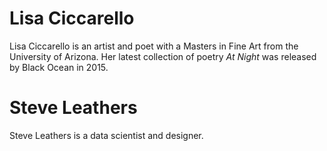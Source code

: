 # Lisa Ciccarello
Lisa Ciccarello is an artist and poet with a Masters in Fine Art from the University of Arizona. Her latest collection of poetry *At Night* was released by Black Ocean in 2015.
# Steve Leathers
Steve Leathers is a data scientist and designer.
